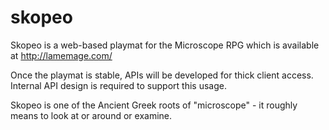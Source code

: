 skopeo
======

Skopeo is a web-based playmat for the Microscope RPG which is available at http://lamemage.com/

Once the playmat is stable, APIs will be developed for thick client access.
Internal API design is required to support this usage.

Skopeo is one of the Ancient Greek roots of "microscope" - it roughly means to look at or around or examine.
